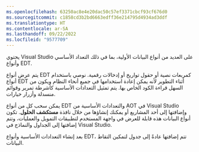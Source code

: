 ```yaml
---
ms.openlocfilehash: 63250ac8e4e20dac50c57ef3371cbcf93cf676d0
ms.sourcegitcommit: c1858cd3b2bd6663edff36e214795d4934ad3ddf
ms.translationtype: HT
ms.contentlocale: ar-SA
ms.lasthandoff: 09/22/2022
ms.locfileid: "9577709"
---
```

يحتوي Visual Studio على العديد من أنواع البيانات الأولية، بما في ذلك التعداد الأساسي وأنواع EDT.

يتم عرض أنواع EDT كمربعات نصية أو حقول تواريخ أو إدخالات رقمية. نوصي باستخدام أنواع EDT أثناء التطوير لأنه يمكن إعادة استخدامها في جميع أنحاء النظام ويكون من السهل قراءة الكود الخاص بها. يتم تمثيل التعدادات الأساسية كأشرطة تمرير وقوائم منسدلة وأزرار خيارات.

يمكن سحب كل من أنواع EDT والتعدادات الأساسية من AOT في Visual Studio وإضافتها إلى أحد المشاريع أو يمكنك إنشاؤها من خلال نافذة **مستكشف الحلول**. تكون أنواع البيانات هذه قابلة للعرض في واجهة المستخدم لتطبيقات التمويل والعمليات، وتتم إضافتها إلى الجداول والنماذج في Visual Studio.

بعد إنشاء التعدادات الأساسية وأنواع EDT، تتم إضافتها عادةً إلى جدول لتمكين التقاط البيانات.


